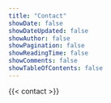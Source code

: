 ```yaml
---
title: "Contact"
showDate: false
showDateUpdated: false
showAuthor: false
showPagination: false
showReadingTime: false
showComments: false
showTableOfContents: false
---
```



{{< contact >}}
